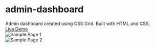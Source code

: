 # admin-dashboard
Admin dashboard created using CSS Grid. Built with HTML and CSS.  
[Live Demo](https://bertjosephp.github.io/admin-dashboard/)  
![Sample Page 1](https://bertjosephp.github.io/admin-dashboard/live-demo-1.png)  
![Sample Page 2](https://bertjosephp.github.io/admin-dashboard/live-demo-2.png)  